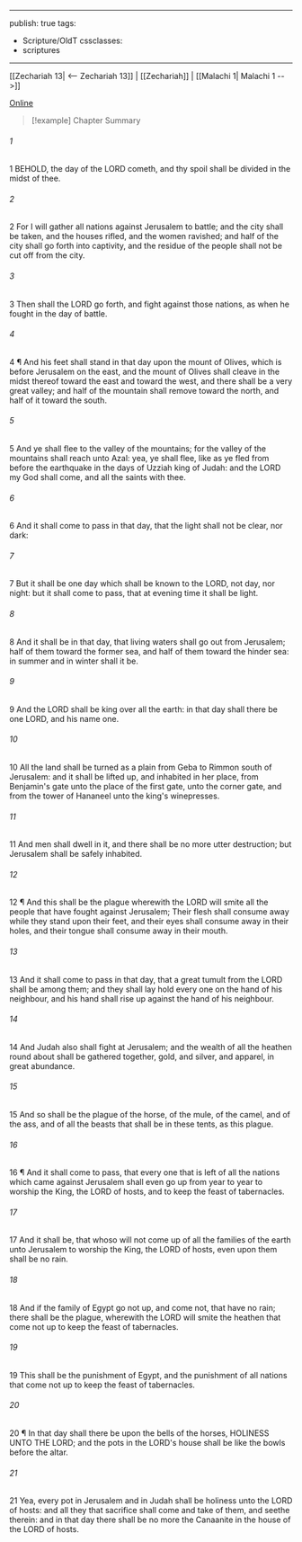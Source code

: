 

---
publish: true
tags:
  - Scripture/OldT
cssclasses:
  - scriptures
---
[[Zechariah 13| <-- Zechariah 13]] | [[Zechariah]] | [[Malachi 1| Malachi 1 -->]]

[Online](https://churchofjesuschrist.org/study/scriptures/ot/zech/14?lang=eng)

>[!example] Chapter Summary
>
###### 1
1 BEHOLD, the day of the LORD cometh, and thy spoil shall be divided in the midst of thee.
###### 2
2 For I will gather all nations against Jerusalem to battle; and the city shall be taken, and the houses rifled, and the women ravished; and half of the city shall go forth into captivity, and the residue of the people shall not be cut off from the city.
###### 3
3 Then shall the LORD go forth, and fight against those nations, as when he fought in the day of battle.
###### 4
4 ¶ And his feet shall stand in that day upon the mount of Olives, which is before Jerusalem on the east, and the mount of Olives shall cleave in the midst thereof toward the east and toward the west, and there shall be a very great valley; and half of the mountain shall remove toward the north, and half of it toward the south.
###### 5
5 And ye shall flee to the valley of the mountains; for the valley of the mountains shall reach unto Azal: yea, ye shall flee, like as ye fled from before the earthquake in the days of Uzziah king of Judah: and the LORD my God shall come, and all the saints with thee.
###### 6
6 And it shall come to pass in that day, that the light shall not be clear, nor dark:
###### 7
7 But it shall be one day which shall be known to the LORD, not day, nor night: but it shall come to pass, that at evening time it shall be light.
###### 8
8 And it shall be in that day, that living waters shall go out from Jerusalem; half of them toward the former sea, and half of them toward the hinder sea: in summer and in winter shall it be.
###### 9
9 And the LORD shall be king over all the earth: in that day shall there be one LORD, and his name one.
###### 10
10 All the land shall be turned as a plain from Geba to Rimmon south of Jerusalem: and it shall be lifted up, and inhabited in her place, from Benjamin's gate unto the place of the first gate, unto the corner gate, and from the tower of Hananeel unto the king's winepresses.
###### 11
11 And men shall dwell in it, and there shall be no more utter destruction; but Jerusalem shall be safely inhabited.
###### 12
12 ¶ And this shall be the plague wherewith the LORD will smite all the people that have fought against Jerusalem; Their flesh shall consume away while they stand upon their feet, and their eyes shall consume away in their holes, and their tongue shall consume away in their mouth.
###### 13
13 And it shall come to pass in that day, that a great tumult from the LORD shall be among them; and they shall lay hold every one on the hand of his neighbour, and his hand shall rise up against the hand of his neighbour.
###### 14
14 And Judah also shall fight at Jerusalem; and the wealth of all the heathen round about shall be gathered together, gold, and silver, and apparel, in great abundance.
###### 15
15 And so shall be the plague of the horse, of the mule, of the camel, and of the ass, and of all the beasts that shall be in these tents, as this plague.
###### 16
16 ¶ And it shall come to pass, that every one that is left of all the nations which came against Jerusalem shall even go up from year to year to worship the King, the LORD of hosts, and to keep the feast of tabernacles.
###### 17
17 And it shall be, that whoso will not come up of all the families of the earth unto Jerusalem to worship the King, the LORD of hosts, even upon them shall be no rain.
###### 18
18 And if the family of Egypt go not up, and come not, that have no rain; there shall be the plague, wherewith the LORD will smite the heathen that come not up to keep the feast of tabernacles.
###### 19
19 This shall be the punishment of Egypt, and the punishment of all nations that come not up to keep the feast of tabernacles.
###### 20
20 ¶ In that day shall there be upon the bells of the horses, HOLINESS UNTO THE LORD; and the pots in the LORD's house shall be like the bowls before the altar.
###### 21
21 Yea, every pot in Jerusalem and in Judah shall be holiness unto the LORD of hosts: and all they that sacrifice shall come and take of them, and seethe therein: and in that day there shall be no more the Canaanite in the house of the LORD of hosts.



